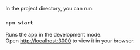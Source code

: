 In the project directory, you can run:

### `npm start`

Runs the app in the development mode.\
Open [http://localhost:3000](http://localhost:4000) to view it in your browser.
